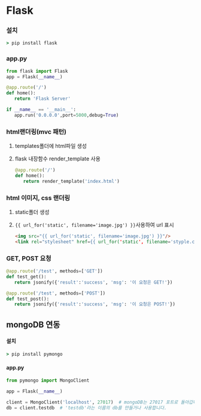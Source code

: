 # Flask



### 설치

```cmd
> pip install flask
```



### app.py

```python
from flask import Flask
app = Flask(__name__)

@app.route('/')
def home():
   return 'Flask Server'

if __name__ == '__main__':  
   app.run('0.0.0.0',port=5000,debug=True)
```



### html랜더링(mvc 패턴)

1. templates폴더에 html파일 생성

2. flask 내장함수 render_template 사용

   ```python
   @app.route('/')
   def home():
      return render_template('index.html')
   ```

   

### html 이미지, css 랜더링

1. static폴더 생성

2. `{{ url_for('static', filename='image.jpg') }}`사용하여 url 표시

   ```html
   <img src="{{ url_for('static', filename='image.jpg') }}"/>
   <link rel="stylesheet" href={{ url_for('static', filename='styple.css') }}>
   ```

   

### GET, POST 요청

```python
@app.route('/test', methods=['GET'])
def test_get():
   return jsonify({'result':'success', 'msg': '이 요청은 GET!'})

@app.route('/test', methods=['POST'])
def test_post():
   return jsonify({'result':'success', 'msg': '이 요청은 POST!'})
```





## mongoDB 연동



#### 설치

```cmd
> pip install pymongo
```



#### app.py

```python
from pymongo import MongoClient

app = Flask(__name__)

client = MongoClient('localhost', 27017)  # mongoDB는 27017 포트로 돌아갑니다.
db = client.testdb  # 'testdb'라는 이름의 db를 만들거나 사용합니다.
```

